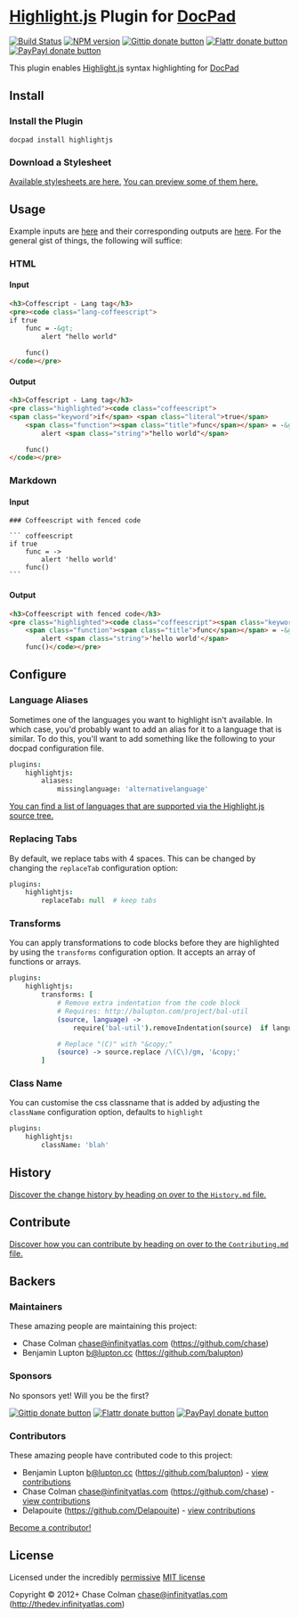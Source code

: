 # [Highlight.js](https://github.com/isagalaev/highlight.js) Plugin for [DocPad](http://docpad.org)

<!-- BADGES/ -->

[![Build Status](http://img.shields.io/travis-ci/docpad/docpad-plugin-highlightjs.png?branch=master)](http://travis-ci.org/docpad/docpad-plugin-highlightjs "Check this project's build status on TravisCI")
[![NPM version](http://badge.fury.io/js/docpad-plugin-highlightjs.png)](https://npmjs.org/package/docpad-plugin-highlightjs "View this project on NPM")
[![Gittip donate button](http://img.shields.io/gittip/bevry.png)](https://www.gittip.com/bevry/ "Donate weekly to this project using Gittip")
[![Flattr donate button](http://img.shields.io/flattr/donate.png?color=yellow)](http://flattr.com/thing/344188/balupton-on-Flattr "Donate monthly to this project using Flattr")
[![PayPayl donate button](http://img.shields.io/paypal/donate.png?color=yellow)](https://www.paypal.com/cgi-bin/webscr?cmd=_s-xclick&hosted_button_id=QB8GQPZAH84N6 "Donate once-off to this project using Paypal")

<!-- /BADGES -->


This plugin enables [Highlight.js](https://github.com/isagalaev/highlight.js) syntax highlighting for [DocPad](https://docpad.org)


## Install

### Install the Plugin

```
docpad install highlightjs
```

### Download a Stylesheet

[Available stylesheets are here.](https://github.com/isagalaev/highlight.js/tree/edbe72ae43c820f5d6e417bd3f0a5a71f0f65046/src/styles) [You can preview some of them here.](http://softwaremaniacs.org/media/soft/highlight/test.html)


## Usage

Example inputs are [here](https://github.com/docpad/docpad-plugin-highlightjs/tree/master/test/src/documents) and their corresponding outputs are [here](https://github.com/docpad/docpad-plugin-highlightjs/tree/master/test/out-expected). For the general gist of things, the following will suffice:

### HTML

#### Input

``` html
<h3>Coffescript - Lang tag</h3>
<pre><code class="lang-coffeescript">
if true
	func = -&gt;
		alert "hello world"

	func()
</code></pre>
```

#### Output

``` html
<h3>Coffescript - Lang tag</h3>
<pre class="highlighted"><code class="coffeescript">
<span class="keyword">if</span> <span class="literal">true</span>
	<span class="function"><span class="title">func</span></span> = -&gt;
		alert <span class="string">"hello world"</span>

	func()
</code></pre>
```

### Markdown

#### Input

	### Coffeescript with fenced code

	``` coffeescript
	if true
		func = ->
			alert 'hello world'
		func()
	```

#### Output

``` html
<h3>Coffeescript with fenced code</h3>
<pre class="highlighted"><code class="coffeescript"><span class="keyword">if</span> <span class="literal">true</span>
	<span class="function"><span class="title">func</span></span> = -&gt;
		alert <span class="string">'hello world'</span>
	func()</code></pre>
```


## Configure

### Language Aliases
Sometimes one of the languages you want to highlight isn't available. In which case, you'd probably want to add an alias for it to a language that is similar. To do this, you'll want to add something like the following to your docpad configuration file.

``` coffee
plugins:
	highlightjs:
		aliases:
			missinglanguage: 'alternativelanguage'
```

[You can find a list of languages that are supported via the Highlight.js source tree.](https://github.com/isagalaev/highlight.js/tree/master/src/languages)


### Replacing Tabs
By default, we replace tabs with 4 spaces. This can be changed by changing the `replaceTab` configuration option:

``` coffee
plugins:
	highlightjs:
		replaceTab: null  # keep tabs
```


### Transforms

You can apply transformations to code blocks before they are highlighted by using the `transforms` configuration option. It accepts an array of functions or arrays.

``` coffee
plugins:
	highlightjs:
		transforms: [
			# Remove extra indentation from the code block
			# Requires: http://balupton.com/project/bal-util
			(source, language) ->
				require('bal-util').removeIndentation(source)  if language in ['bash','coffeescript']

			# Replace "(C)" with "&copy;"
			(source) -> source.replace /\(C\)/gm, '&copy;'
		]
```

### Class Name

You can customise the css classname that is added by adjusting the `className` configuration option, defaults to `highlight`

``` coffee
plugins:
	highlightjs:
		className: 'blah'
```


<!-- HISTORY/ -->

## History
[Discover the change history by heading on over to the `History.md` file.](https://github.com/docpad/docpad-plugin-highlightjs/blob/master/History.md#files)

<!-- /HISTORY -->


<!-- CONTRIBUTE/ -->

## Contribute

[Discover how you can contribute by heading on over to the `Contributing.md` file.](https://github.com/docpad/docpad-plugin-highlightjs/blob/master/Contributing.md#files)

<!-- /CONTRIBUTE -->


<!-- BACKERS/ -->

## Backers

### Maintainers

These amazing people are maintaining this project:

- Chase Colman <chase@infinityatlas.com> (https://github.com/chase)
- Benjamin Lupton <b@lupton.cc> (https://github.com/balupton)

### Sponsors

No sponsors yet! Will you be the first?

[![Gittip donate button](http://img.shields.io/gittip/bevry.png)](https://www.gittip.com/bevry/ "Donate weekly to this project using Gittip")
[![Flattr donate button](http://img.shields.io/flattr/donate.png?color=yellow)](http://flattr.com/thing/344188/balupton-on-Flattr "Donate monthly to this project using Flattr")
[![PayPayl donate button](http://img.shields.io/paypal/donate.png?color=yellow)](https://www.paypal.com/cgi-bin/webscr?cmd=_s-xclick&hosted_button_id=QB8GQPZAH84N6 "Donate once-off to this project using Paypal")

### Contributors

These amazing people have contributed code to this project:

- Benjamin Lupton <b@lupton.cc> (https://github.com/balupton) - [view contributions](https://github.com/docpad/docpad-plugin-highlightjs/commits?author=balupton)
- Chase Colman <chase@infinityatlas.com> (https://github.com/chase) - [view contributions](https://github.com/docpad/docpad-plugin-highlightjs/commits?author=chase)
- Delapouite (https://github.com/Delapouite) - [view contributions](https://github.com/docpad/docpad-plugin-highlightjs/commits?author=Delapouite)

[Become a contributor!](https://github.com/docpad/docpad-plugin-highlightjs/blob/master/Contributing.md#files)

<!-- /BACKERS -->


<!-- LICENSE/ -->

## License

Licensed under the incredibly [permissive](http://en.wikipedia.org/wiki/Permissive_free_software_licence) [MIT license](http://creativecommons.org/licenses/MIT/)

Copyright &copy; 2012+ Chase Colman <chase@infinityatlas.com> (http://thedev.infinityatlas.com)

<!-- /LICENSE -->


